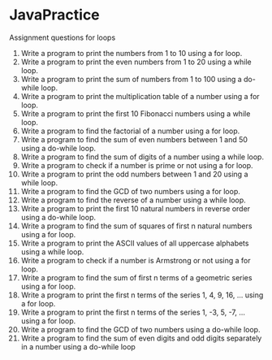 # JavaPractice
Assignment questions for loops
1. Write a program to print the numbers from 1 to 10 using a for loop.
2. Write a program to print the even numbers from 1 to 20 using a while loop.
3. Write a program to print the sum of numbers from 1 to 100 using a do-while
loop.
4. Write a program to print the multiplication table of a number using a for loop.
5. Write a program to print the first 10 Fibonacci numbers using a while loop.
6. Write a program to find the factorial of a number using a for loop.
7. Write a program to find the sum of even numbers between 1 and 50 using a
do-while loop.
8. Write a program to find the sum of digits of a number using a while loop.
9. Write a program to check if a number is prime or not using a for loop.
10. Write a program to print the odd numbers between 1 and 20 using a while
loop.
11. Write a program to find the GCD of two numbers using a for loop.
12. Write a program to find the reverse of a number using a while loop.
13. Write a program to print the first 10 natural numbers in reverse order using a
do-while loop.
14. Write a program to find the sum of squares of first n natural numbers using a
for loop.
15. Write a program to print the ASCII values of all uppercase alphabets using a
while loop.
16. Write a program to check if a number is Armstrong or not using a for loop.
17. Write a program to find the sum of first n terms of a geometric series using a
for loop.
18. Write a program to print the first n terms of the series 1, 4, 9, 16, ... using a for
loop.
19. Write a program to print the first n terms of the series 1, -3, 5, -7, ... using a for
loop.
20. Write a program to find the GCD of two numbers using a do-while loop.
21. Write a program to find the sum of even digits and odd digits separately in a
number using a do-while loop
